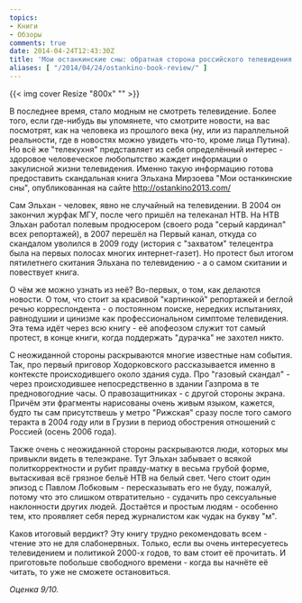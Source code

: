 ```yaml
---
topics:
- Книги
- Обзоры
comments: true
date: 2014-04-24T12:43:30Z
title: 'Мои останкинские сны: обратная сторона российского телевидения'
aliases: [ "/2014/04/24/ostankino-book-review/" ]
---
```


{{< img cover Resize "800x" "" >}}

В последнее время, стало модным не смотреть телевидение. Более того, если где-нибудь вы упомянете, что смотрите новости, на вас посмотрят, как на человека из прошлого века (ну, или из параллельной реальности, где в новостях можно увидеть что-то, кроме лица Путина). Но всё же "телекухня" представляет из себя определённый интерес - здоровое человеческое любопытство жаждет информации о закулисной жизни телевидения. Именно такую информацию готова предоставить скандальная книга Эльхана Мирзоева "Мои останкинские сны", опубликованная на сайте http://ostankino2013.com/

<!--more-->
 
Сам Эльхан - человек, явно не случайный на телевидении. В 2004 он закончил журфак МГУ, после чего пришёл на телеканал НТВ. На НТВ Эльхан работал полевым продюсером (своего рода "серый кардинал" всех репортажей), в 2007 перешёл на Первый канал, откуда со скандалом уволился в 2009 году (история с "захватом" телецентра была на первых полосах многих интернет-газет). Но протест был итогом пятилетнего скитания Эльхана по телевидению - а о самом скитании и повествует книга.
 
О чём же можно узнать из неё? Во-первых, о том, как делаются новости.  О том, что стоит за красивой "картинкой" репортажей и беглой речью корреспондента - о постоянном поиске, нередких испытаниях, равнодушии и цинизме как профессиональном симптоме телевидения. Эта тема идёт через всю книгу - её апофеозом служит тот самый протест, в конце книги, когда поддержать "дурачка" не захотел никто.
 
С неожиданной стороны раскрываются многие известные нам события. Так, про первый приговор Ходорковского рассказывается именно в контексте происходившего около здания суда. Про "газовый скандал" - через происходившее непосредственно в здании Газпрома в те предновогодние часы. О правозащитниках - с другой стороны экрана. Причём эти фрагменты нарисованы очень живым языком, кажется, будто ты сам присутствешь у метро "Рижская" сразу после того самого теракта в 2004 году или в Грузии в период обострения отношений с Россией (осень 2006 года). 

Также очень с неожиданной стороны раскрываются люди, которых мы привыкли видеть в телеэкране. Тут Эльхан забывает о всякой политкорректности и рубит правду-матку в весьма грубой форме, вытаскивая всё грязное бельё НТВ на белый свет. Чего стоит один эпизод с Павлом Лобковым - пересказывать его не буду, пожалуй, потому что это слишком отвратительно - судачить про сексуальные наклонности других людей. Достаётся и простым людям - особенно тем, кто проявляет себя перед журналистом как чудак на букву "м". 

Каков итоговый вердикт? Эту книгу трудно рекомендовать всем - чтение это не для слабонервных. Только, если вы очень интересуетесь телевидением и политикой 2000-х годов, то вам стоит её прочитать. И приготовьте побольше свободного времени - когда вы начнёте её читать, то уже не сможете остановиться.

*Оценка 9/10.*
